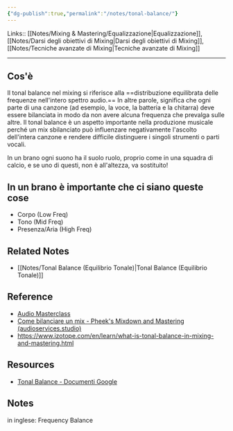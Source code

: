 ```yaml
---
{"dg-publish":true,"permalink":"/notes/tonal-balance/"}
---
```


Links:: [[Notes/Mixing & Mastering/Equalizzazione\|Equalizzazione]], [[Notes/Darsi degli obiettivi di Mixing\|Darsi degli obiettivi di Mixing]], [[Notes/Tecniche avanzate di Mixing\|Tecniche avanzate di Mixing]]

---
## Cos'è
Il tonal balance nel mixing si riferisce alla ==distribuzione equilibrata delle frequenze nell'intero spettro audio.== In altre parole, significa che ogni parte di una canzone (ad esempio, la voce, la batteria e la chitarra) deve essere bilanciata in modo da non avere alcuna frequenza che prevalga sulle altre. 
Il tonal balance è un aspetto importante nella produzione musicale perché un mix sbilanciato può influenzare negativamente l'ascolto dell'intera canzone e rendere difficile distinguere i singoli strumenti o parti vocali.

In un brano ogni suono ha il suolo ruolo, proprio come in una squadra di calcio, e se uno di questi, non è all'altezza, va sostituito!

## In un brano è importante che ci siano queste cose

- Corpo (Low Freq)
- Tono (Mid Freq)
- Presenza/Aria (High Freq)


## Related Notes

- [[Notes/Tonal Balance (Equilibrio Tonale)\|Tonal Balance (Equilibrio Tonale)]]


## Reference

- [Audio Masterclass](https://youtu.be/y987nuTHR8Q)
- [Come bilanciare un mix - Pheek's Mixdown and Mastering (audioservices.studio)](https://audioservices.studio/blog/how-to-balance-a-mix)
- https://www.izotope.com/en/learn/what-is-tonal-balance-in-mixing-and-mastering.html

## Resources

- [Tonal Balance - Documenti Google](https://docs.google.com/document/d/1-BW5mdNXI3i90jwtyvDKlzndGc4zgyeFqiiSz4XztdY/edit?usp=sharing)

## Notes

in inglese: Frequency Balance





